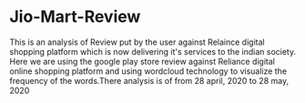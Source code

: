 # Jio-Mart-Review
This is an analysis of Review put by the user against Relaince digital shopping platform which is now delivering it's services to the indian society. Here we are using the google play store review against Reliance digital online shopping platform and using wordcloud technology to visualize the frequency of the words.There analysis is of from 28 april, 2020 to 28 may, 2020

